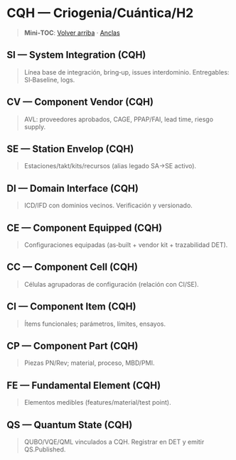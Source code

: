 # CQH — Criogenia/Cuántica/H2
<a id="si-cqh"></a> <a id="cv-cqh"></a> <a id="se-cqh"></a>
<a id="di-cqh"></a> <a id="ce-cqh"></a>
<a id="cc-cqh"></a> <a id="ci-cqh"></a> <a id="cp-cqh"></a> <a id="fe-cqh"></a>
<a id="qs-cqh"></a>

> **Mini‑TOC**: [Volver arriba](../index-table.md) · [Anclas](../anchors.html)

## SI — System Integration (CQH)
> Línea base de integración, bring‑up, issues interdominio. Entregables: SI‑Baseline, logs.

## CV — Component Vendor (CQH)
> AVL: proveedores aprobados, CAGE, PPAP/FAI, lead time, riesgo supply.

## SE — Station Envelop (CQH)
> Estaciones/takt/kits/recursos (alias legado SA→SE activo).

## DI — Domain Interface (CQH)
> ICD/IFD con dominios vecinos. Verificación y versionado.

## CE — Component Equipped (CQH)
> Configuraciones equipadas (as‑built + vendor kit + trazabilidad DET).

## CC — Component Cell (CQH)
> Células agrupadoras de configuración (relación con CI/SE).

## CI — Component Item (CQH)
> Ítems funcionales; parámetros, límites, ensayos.

## CP — Component Part (CQH)
> Piezas PN/Rev; material, proceso, MBD/PMI.

## FE — Fundamental Element (CQH)
> Elementos medibles (features/material/test point).

## QS — Quantum State (CQH)
> QUBO/VQE/QML vinculados a CQH. Registrar en DET y emitir QS.Published.
